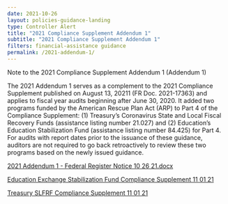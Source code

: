 ```yaml
---
date: 2021-10-26
layout: policies-guidance-landing 
type: Controller Alert
title: "2021 Compliance Supplement Addendum 1"
subtitle: "2021 Compliance Supplement Addendum 1"
filters: financial-assistance guidance
permalink: /2021-addendum-1/
---
```


<p>Note to the 2021 Compliance Supplement Addendum 1 (Addendum 1)</p>

<p>The 2021 Addendum 1 serves as a complement to the 2021 Compliance Supplement published on August 13, 20211 (FR Doc. 2021-17363) and applies to fiscal year audits beginning after June 30, 2020.  It added two programs funded by the American Rescue Plan Act (ARP) to Part 4 of the Compliance Supplement:  (1) Treasury’s Coronavirus State and Local Fiscal Recovery Funds (assistance listing number 21.027) and (2) Education’s Education Stabilization Fund (assistance listing number 84.425) for Part 4.  For audits with report dates prior to the issuance of these guidance, auditors are not required to go back retroactively to review these two programs based on the newly issued guidance.</p>

<p><a href="{{site.baseurl}}/assets/files/2021 Addendum 1 - Federal Register Notice 10 26 21.docx"><span style="font-weight: 400;">2021 Addendum 1 - Federal Register Notice 10 26 21.docx</span></a></p>

<p><a href="{{site.baseurl}}/assets/files/Education Exchange Stabilization Fund Compliance Supplement 11 01 21.docx"><span style="font-weight: 400;">Education Exchange Stabilization Fund Compliance Supplement 11 01 21</span></a></p>

<p><a href="{{site.baseurl}}/assets/files/Treasury SLFRF Compliance Supplement 11 01 21.docx"><span style="font-weight: 400;">Treasury SLFRF Compliance Supplement 11 01 21</span></a></p>